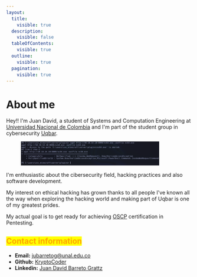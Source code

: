 ```yaml
---
layout:
  title:
    visible: true
  description:
    visible: false
  tableOfContents:
    visible: true
  outline:
    visible: true
  pagination:
    visible: true
---
```


# About me

Hey!! I'm Juan David, a student of Systems and Computation Engineering at [Universidad Nacional de Colombia](https://unal.edu.co/) and I'm part of the student group in cybersecurity [Uqbar](https://www.instagram.com/uqbarun/).

<figure><img src="../.gitbook/assets/image (18).png" alt="" width="375"><figcaption></figcaption></figure>

I'm enthusiastic about the cibersecurity field, hacking practices and also software development.

My interest on ethical hacking has grown thanks to all people I've known all the way when exploring the hacking world and making part of Uqbar is one of my greatest prides.

My actual goal is to get ready for achieving [OSCP](https://www.offsec.com/courses/pen-200/) certification in Pentesting.

## <mark style="color:orange;">Contact information</mark>

* **Email:** [jubarretog@unal.edu.co](https://app.gitbook.com/u/cdbSbVEtWCP0IKRHa0p28S49E1o2)
* **Github:** [KryptoCoder](https://github.com/jubarretog)
* **Linkedin:** [Juan David Barreto Grattz](https://www.linkedin.com/in/juan-david-barreto-grattz/)
